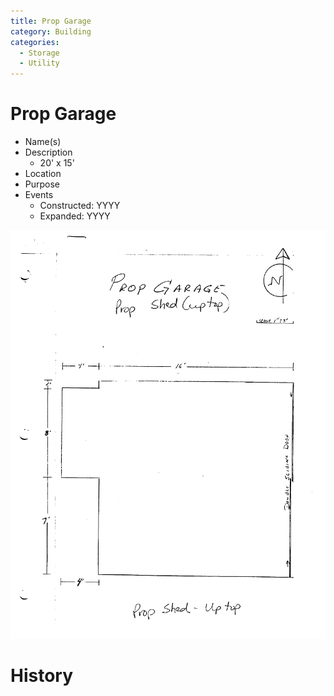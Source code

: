 ```yaml
---
title: Prop Garage
category: Building
categories:
  - Storage
  - Utility
---
```

# Prop Garage

- Name(s)
- Description
    - 20' x 15'
- Location
- Purpose
- Events
    - Constructed: YYYY
    - Expanded: YYYY

<img src="scale-prop-garage.png">

# History
